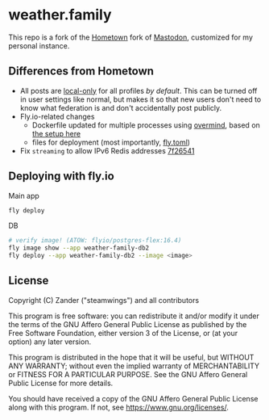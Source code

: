 # weather.family

This repo is a fork of the [Hometown](https://github.com/hometown-fork/hometown/) fork of [Mastodon](https://github.com/tootsuite/mastodon), customized for my personal instance.

## Differences from Hometown

- All posts are [local-only](https://github.com/hometown-fork/hometown/wiki/Local-only-posting) for all profiles _by default_. This can be turned off in user settings like normal, but makes it so that new users don't need to know what federation is and don't accidentally post publicly.
- Fly.io-related changes
  - Dockerfile updated for multiple processes using [overmind](https://github.com/DarthSim/overmind), based on [the setup here](https://github.com/tmm1/flyapp-mastodon)
  - files for deployment (most importantly, [fly.toml](./fly.toml))
- Fix `streaming` to allow IPv6 Redis addresses [7f26541](https://github.com/steamwings/weather.family/pull/1/commits/7f26541a87539d3738fef4d265e44ca5d64eca68)

## Deploying with fly.io

Main app

```sh
fly deploy
```

DB
```sh
# verify image! (ATOW: flyio/postgres-flex:16.4)
fly image show --app weather-family-db2
fly deploy --app weather-family-db2 --image <image>
```

## License

Copyright (C) Zander ("steamwings") and all contributors

This program is free software: you can redistribute it and/or modify it under the terms of the GNU Affero General Public License as published by the Free Software Foundation, either version 3 of the License, or (at your option) any later version.

This program is distributed in the hope that it will be useful, but WITHOUT ANY WARRANTY; without even the implied warranty of MERCHANTABILITY or FITNESS FOR A PARTICULAR PURPOSE. See the GNU Affero General Public License for more details.

You should have received a copy of the GNU Affero General Public License along with this program. If not, see <https://www.gnu.org/licenses/>.
